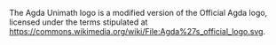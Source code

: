 The Agda Unimath logo is a modified version of the Official Agda logo, licensed
under the terms stipulated at
https://commons.wikimedia.org/wiki/File:Agda%27s_official_logo.svg.
